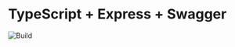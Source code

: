 # TypeScript + Express + Swagger

![Build](https://github.com/jayeshcp/typescript-express/actions/workflows/main.yml/badge.svg?branch=main)
